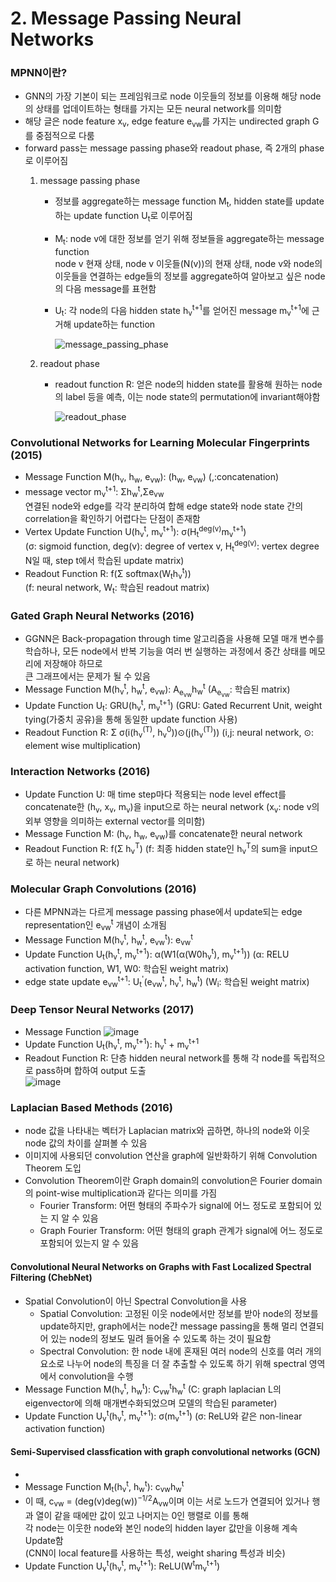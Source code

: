 # 2. Message Passing Neural Networks

### MPNN이란?
- GNN의 가장 기본이 되는 프레임워크로 node 이웃들의 정보를 이용해 해당 node의 상태를 업데이트하는 형태를 가지는 모든 neural network를 의미함
- 해당 글은 node feature x<sub>v</sub>, edge feature e<sub>vw</sub>를 가지는 undirected graph G를 중점적으로 다룸
- forward pass는 message passing phase와 readout phase, 즉 2개의 phase로 이루어짐
  1) message passing phase  
     
     - 정보를 aggregate하는 message function M<sub>t</sub>, hidden state를 update하는 update function U<sub>t</sub>로 이루어짐  
     - M<sub>t</sub>: node v에 대한 정보를 얻기 위해 정보들을 aggregate하는 message function  
       node v 현재 상태, node v 이웃들(N(v))의 현재 상태, node v와 node의 이웃들을 연결하는 edge들의 정보를 aggregate하여 알아보고 싶은 node의 다음 message를 표현함
     - U<sub>t</sub>: 각 node의 다음 hidden state h<sub>v</sub><sup>t+1</sup>를 얻어진 message m<sub>v</sub><sup>t+1</sup>에 근거해 update하는 function
     
          ![message_passing_phase](https://user-images.githubusercontent.com/120429536/208355404-b9300d5a-d6b3-4b11-84d9-5dc0d9e16c6c.PNG)
     
  2) readout phase
  
      - readout function R: 얻은 node의 hidden state를 활용해 원하는 node의 label 등을 예측, 이는 node state의 permutation에 invariant해야함
      
         ![readout_phase](https://user-images.githubusercontent.com/120429536/208357582-bda0170a-cc26-4ae4-8604-1ba437e37501.PNG)
         

### Convolutional Networks for Learning Molecular Fingerprints (2015)
  - Message Function M(h<sub>v</sub>, h<sub>w</sub>, e<sub>vw</sub>): (h<sub>w</sub>, e<sub>vw</sub>) 
    (,:concatenation)
  - message vector m<sub>v</sub><sup>t+1</sup>: Σh<sub>w</sub><sup>t</sup>,Σe<sub>vw</sub>  
    연결된 node와 edge를 각각 분리하여 합해 edge state와 node state 간의 correlation을 확인하기 어렵다는 단점이 존재함
  - Vertex Update Function U(h<sub>v</sub><sup>t</sup>, m<sub>v</sub><sup>t+1</sup>): σ(H<sub>t</sub><sup>deg(v)</sup>m<sub>v</sub><sup>t+1</sup>)  
    (σ: sigmoid function, deg(v): degree of vertex v, H<sub>t</sub><sup>deg(v)</sup>: vertex degree N일 때, step t에서 학습된 update matrix)
  - Readout Function R: f(Σ softmax(W<sub>t</sub>h<sub>v</sub><sup>t</sup>))  
    (f: neural network, W<sub>t</sub>: 학습된 readout matrix)
    
### Gated Graph Neural Networks (2016)
  - GGNN은 Back-propagation through time 알고리즘을 사용해 모델 매개 변수를 학습하나, 모든 node에서 반복 기능을 여러 번 실행하는 과정에서 중간 상태를 메모리에 저장해야 하므로  
    큰 그래프에서는 문제가 될 수 있음
  - Message Function M(h<sub>v</sub><sup>t</sup>, h<sub>w</sub><sup>t</sup>, e<sub>vw</sub>): A<sub>e<sub>vw</sub></sub>h<sub>w</sub><sup>t</sup>
    (A<sub>e<sub>vw</sub></sub>: 학습된 matrix)
  - Update Function U<sub>t</sub>: GRU(h<sub>v</sub><sup>t</sup>, m<sub>v</sub><sup>t+1</sup>)
    (GRU: Gated Recurrent Unit, weight tying(가중치 공유)을 통해 동일한 update function 사용)
  - Readout Function R: Σ σ(i(h<sub>v</sub><sup>(T)</sup>, h<sub>v</sub><sup>0</sup>))⊙(j(h<sub>v</sub><sup>(T)</sup>))
    (i,j: neural network, ⊙: element wise multiplication)

### Interaction Networks (2016)
  - Update Function U: 매 time step마다 적용되는 node level effect를 concatenate한 (h<sub>v</sub>, x<sub>v</sub>, m<sub>v</sub>)을 input으로 하는 neural network
    (x<sub>v</sub>: node v의 외부 영향을 의미하는 external vector를 의미함)
  - Message Function M: (h<sub>v</sub>, h<sub>w</sub>, e<sub>vw</sub>)를 concatenate한 neural network
  - Readout Function R: f(Σ h<sub>v</sub><sup>T</sup>)
    (f: 최종 hidden state인 h<sub>v</sub><sup>T</sup>의 sum을 input으로 하는 neural network)
    
### Molecular Graph Convolutions (2016)
  - 다른 MPNN과는 다르게 message passing phase에서 update되는 edge representation인 e<sub>vw</sub><sup>t</sup> 개념이 소개됨
  - Message Function M(h<sub>v</sub><sup>t</sup>, h<sub>w</sub><sup>t</sup>, e<sub>vw</sub><sup>t</sup>): e<sub>vw</sub><sup>t</sup>
  - Update Function U<sub>t</sub>(h<sub>v</sub><sup>t</sup>, m<sub>v</sub><sup>t+1</sup>): α(W1(α(W0h<sub>v</sub><sup>t</sup>), m<sub>v</sub><sup>t+1</sup>))
    (α: RELU activation function, W1, W0: 학습된 weight matrix)
  - edge state update e<sub>vw</sub><sup>t+1</sup>:  U<sub>t</sub><sup>'</sup>(e<sub>vw</sub><sup>t</sup>, h<sub>v</sub><sup>t</sup>, h<sub>w</sub><sup>t</sup>)
    (W<sub>i</sub>: 학습된 weight matrix)
    
### Deep Tensor Neural Networks (2017)
  - Message Function ![image](https://user-images.githubusercontent.com/120429536/208550513-843225e6-80eb-487a-a05c-68e5cf6365a1.png)
  - Update Function U<sub>t</sub>(h<sub>v</sub><sup>t</sup>, m<sub>v</sub><sup>t+1</sup>): h<sub>v</sub><sup>t</sup> + m<sub>v</sub><sup>t+1</sup>
  - Readout Function R: 단층 hidden neural network를 통해 각 node를 독립적으로 pass하며 합하여 output 도출  
    ![image](https://user-images.githubusercontent.com/120429536/208550902-3019837d-754b-4176-9294-f3db0e5d132a.png)

### Laplacian Based Methods (2016)
  - node 값을 나타내는 벡터가 Laplacian matrix와 곱하면, 하나의 node와 이웃 node 값의 차이를 살펴볼 수 있음
  - 이미지에 사용되던 convolution 연산을 graph에 일반화하기 위해 Convolution Theorem 도입
  - Convolution Theorem이란 Graph domain의 convolution은 Fourier domain의 point-wise multiplication과 같다는 의미를 가짐
    - Fourier Transform: 어떤 형태의 주파수가 signal에 어느 정도로 포함되어 있는 지 알 수 있음
    - Graph Fourier Transform: 어떤 형태의 graph 관계가 signal에 어느 정도로 포함되어 있는지 알 수 있음
  
  #### Convolutional Neural Networks on Graphs with Fast Localized Spectral Filtering (ChebNet)
  - Spatial Convolution이 아닌 Spectral Convolution을 사용  
    - Spatial Convolution: 고정된 이웃 node에서만 정보를 받아 node의 정보를 update하지만, graph에서는 node간 message passing을 통해 멀리 연결되어 있는 node의 정보도                 밀려 들어올 수 있도록 하는 것이 필요함  
    - Spectral Convolution: 한 node 내에 혼재된 여러 node의 신호를 여러 개의 요소로 나누어 node의 특징을 더 잘 추출할 수 있도록 하기 위해 spectral 영역에서 convolution을 수행
  - Message Function M(h<sub>v</sub><sup>t</sup>, h<sub>w</sub><sup>t</sup>): C<sub>vw</sub><sup>t</sup>h<sub>w</sub><sup>t</sup>
    (C: graph laplacian L의 eigenvector에 의해 매개변수화되었으며 모델의 학습된 parameter)
  - Update Function U<sub>v</sub><sup>t</sup>(h<sub>v</sub><sup>t</sup>, m<sub>v</sub><sup>t+1</sup>): σ(m<sub>v</sub><sup>t+1</sup>)
    (σ: ReLU와 같은 non-linear activation function)
    
  #### Semi-Supervised classfication with graph convolutional networks (GCN)
  - 
  - Message Function M<sub>t</sub>(h<sub>v</sub><sup>t</sup>, h<sub>w</sub><sup>t</sup>): c<sub>vw</sub>h<sub>w</sub><sup>t</sup>
  - 이 때, c<sub>vw</sub> = (deg(v)deg(w))<sup>−1/2</sup>A<sub>vw</sub>이며 이는 서로 노드가 연결되어 있거나 행과 열이 같을 때에만 값이 있고 나머지는 0인 행렬로 이를 통해  
    각 node는 이웃한 node와 본인 node의 hidden layer 값만을 이용해 계속 Update함  
    (CNN이 local feature를 사용하는 특성, weight sharing 특성과 비슷)
  - Update Function U<sub>v</sub><sup>t</sup>(h<sub>v</sub><sup>t</sup>, m<sub>v</sub><sup>t+1</sup>): ReLU(W<sup>t</sup>m<sub>v</sub><sup>t+1</sup>)
